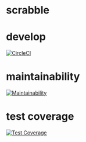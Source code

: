 # scrabble

# develop
[![CircleCI](https://dl.circleci.com/status-badge/img/gh/um-computacion-tm/scrabble-2023-MaguiMaluff/tree/develop.svg?style=svg)](https://dl.circleci.com/status-badge/redirect/gh/um-computacion-tm/scrabble-2023-MaguiMaluff/tree/develop)

# maintainability
[![Maintainability](https://api.codeclimate.com/v1/badges/d817cbf68e0470322a0d/maintainability)](https://codeclimate.com/github/um-computacion-tm/scrabble-2023-MaguiMaluff/maintainability)

# test coverage
[![Test Coverage](https://api.codeclimate.com/v1/badges/d817cbf68e0470322a0d/test_coverage)](https://codeclimate.com/github/um-computacion-tm/scrabble-2023-MaguiMaluff/test_coverage)